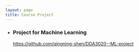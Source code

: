 ```yaml
---
layout: page
title: Course Project
---
```


- ### Project for Machine Learning

  <https://github.com/qingning-shen/DDA3020--ML-project>
